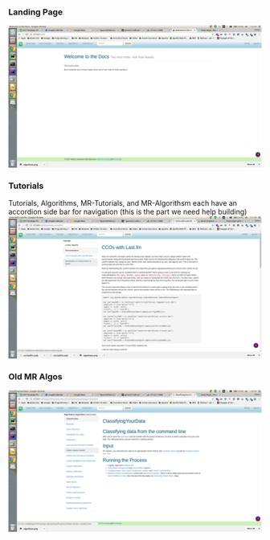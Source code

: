 <!--
 Licensed to the Apache Software Foundation (ASF) under one or more
 contributor license agreements.  See the NOTICE file distributed with
 this work for additional information regarding copyright ownership.
 The ASF licenses this file to You under the Apache License, Version 2.0
 (the "License"); you may not use this file except in compliance with
 the License.  You may obtain a copy of the License at

     http://www.apache.org/licenses/LICENSE-2.0

 Unless required by applicable law or agreed to in writing, software
 distributed under the License is distributed on an "AS IS" BASIS,
 WITHOUT WARRANTIES OR CONDITIONS OF ANY KIND, either express or implied.
 See the License for the specific language governing permissions and
 limitations under the License.
-->

### Landing Page

![landing](screenshots/landing.png)

### Tutorials

Tutorials, Algorithms, MR-Tutorials, and MR-Algorithsm each have an accordion side bar for navigation
(this is the part we need help building)
![tutorials](screenshots/tutorials.png)

### Old MR Algos


![landing](screenshots/mr-algos.png)
